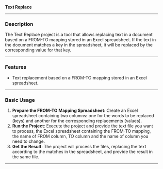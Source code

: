 **Text Replace**

---

### Description
The Text Replace project is a tool that allows replacing text in a document based on a FROM-TO mapping stored in an Excel spreadsheet. If the text in the document matches a key in the spreadsheet, it will be replaced by the corresponding value for that key.

---

### Features
- Text replacement based on a FROM-TO mapping stored in an Excel spreadsheet.

---

### Basic Usage
1. **Prepare the FROM-TO Mapping Spreadsheet**: Create an Excel spreadsheet containing two columns: one for the words to be replaced (keys) and another for the corresponding replacements (values).
2. **Run the Project**: Execute the project and provide the text file you want to process, the Excel spreadsheet containing the FROM-TO mapping, the name of FROM column, TO column and the name of column you need to change.
3. **Get the Result**: The project will process the files, replacing the text according to the matches in the spreadsheet, and provide the result in the same file.

--- 


